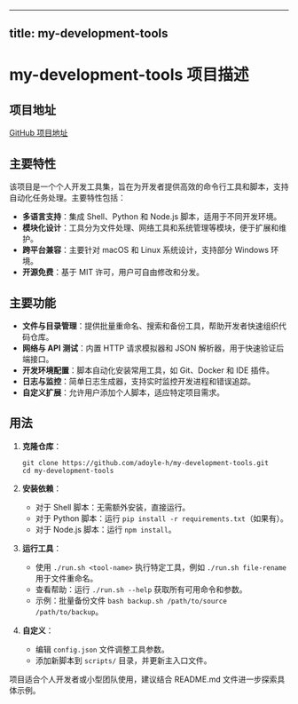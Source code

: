 
---
title: my-development-tools
---

# my-development-tools 项目描述

## 项目地址
[GitHub 项目地址](https://github.com/adoyle-h/my-development-tools)

## 主要特性
该项目是一个个人开发工具集，旨在为开发者提供高效的命令行工具和脚本，支持自动化任务处理。主要特性包括：
- **多语言支持**：集成 Shell、Python 和 Node.js 脚本，适用于不同开发环境。
- **模块化设计**：工具分为文件处理、网络工具和系统管理等模块，便于扩展和维护。
- **跨平台兼容**：主要针对 macOS 和 Linux 系统设计，支持部分 Windows 环境。
- **开源免费**：基于 MIT 许可，用户可自由修改和分发。

## 主要功能
- **文件与目录管理**：提供批量重命名、搜索和备份工具，帮助开发者快速组织代码仓库。
- **网络与 API 测试**：内置 HTTP 请求模拟器和 JSON 解析器，用于快速验证后端接口。
- **开发环境配置**：脚本自动化安装常用工具，如 Git、Docker 和 IDE 插件。
- **日志与监控**：简单日志生成器，支持实时监控开发进程和错误追踪。
- **自定义扩展**：允许用户添加个人脚本，适应特定项目需求。

## 用法
1. **克隆仓库**：
   ```
   git clone https://github.com/adoyle-h/my-development-tools.git
   cd my-development-tools
   ```

2. **安装依赖**：
   - 对于 Shell 脚本：无需额外安装，直接运行。
   - 对于 Python 脚本：运行 `pip install -r requirements.txt`（如果有）。
   - 对于 Node.js 脚本：运行 `npm install`。

3. **运行工具**：
   - 使用 `./run.sh <tool-name>` 执行特定工具，例如 `./run.sh file-rename` 用于文件重命名。
   - 查看帮助：运行 `./run.sh --help` 获取所有可用命令和参数。
   - 示例：批量备份文件 `bash backup.sh /path/to/source /path/to/backup`。

4. **自定义**：
   - 编辑 `config.json` 文件调整工具参数。
   - 添加新脚本到 `scripts/` 目录，并更新主入口文件。

项目适合个人开发者或小型团队使用，建议结合 README.md 文件进一步探索具体示例。
